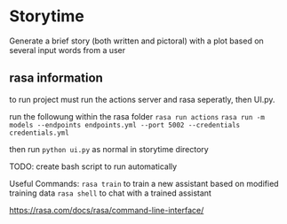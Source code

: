 # Storytime
Generate a brief story (both written and pictoral) with a plot based on several input words from a user

## rasa information

to run project must run the actions server and rasa seperatly, then UI.py.  

run the followung within the rasa folder
`rasa run actions`
`rasa run -m models --endpoints endpoints.yml --port 5002 --credentials credentials.yml`

then run `python ui.py` as normal in storytime directory

TODO: create bash script to run automatically

Useful Commands:
`rasa train` to train a new assistant based on modified training data
`rasa shell` to chat with a trained assistant

https://rasa.com/docs/rasa/command-line-interface/ 